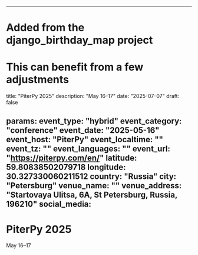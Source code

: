 
---
# Added from the django_birthday_map project
# This can benefit from a few adjustments
title: "PiterPy 2025"
description: "May 16–17"
date: "2025-07-07"
draft: false

params:
  event_type: "hybrid"
  event_category: "conference"
  event_date: "2025-05-16"
  event_host: "PiterPy"
  event_localtime: ""
  event_tz: ""
  event_languages: ""
  event_url: "https://piterpy.com/en/"
  latitude: 59.80838502079718
  longitude: 30.327330060211512
  country: "Russia"
  city: "Petersburg"
  venue_name: ""
  venue_address: "Startovaya Ulitsa, 6A, St Petersburg, Russia, 196210"
  social_media:
---

# PiterPy 2025

May 16–17
